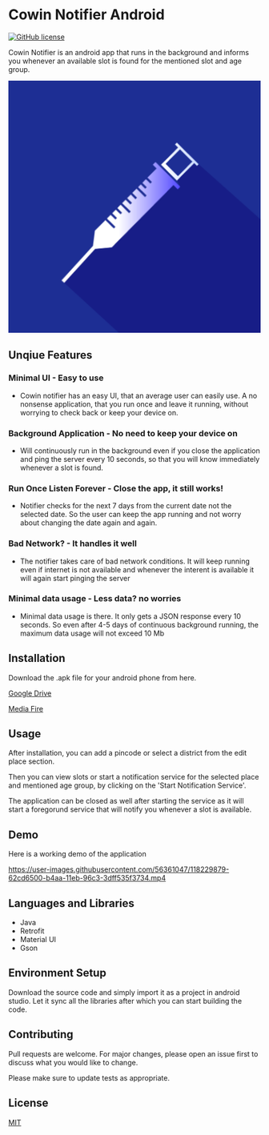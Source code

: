 # Cowin Notifier Android

[![GitHub license](https://img.shields.io/badge/License-MIT-blue.svg)](LICENSE)

Cowin Notifier is an android app that runs in the background and informs you whenever an available slot is found for the mentioned slot and age group.

![Cowin Notifier Logo](https://github.com/sukritkapil2/Cowin-Notifier-Android/blob/master/app/src/main/ic_launcher_cowin_notifier-playstore.png?raw=true)

## Unqiue Features

### Minimal UI - Easy to use
* Cowin notifier has an easy UI, that an average user can easily use. A no nonsense application, that you run once and leave it running, without worrying to check back or keep your device on.
### Background Application - No need to keep your device on
* Will continuously run in the background even if you close the application and ping the server every 10 seconds, so that you will know immediately whenever a slot is found.
### Run Once Listen Forever - Close the app, it still works!
* Notifier checks for the next 7 days from the current date not the selected date. So the user can keep the app running and not worry about changing the date again and again.
### Bad Network? - It handles it well
* The notifier takes care of bad network conditions. It will keep running even if internet is not available and whenever the interent is available it will again start pinging the server
### Minimal data usage - Less data? no worries
* Minimal data usage is there. It only gets a JSON response every 10 seconds. So even after 4-5 days of continuous background running, the maximum data usage will not exceed 10 Mb

## Installation

Download the .apk file for your android phone from here.

[Google Drive](https://drive.google.com/file/d/11pKVg08d-ilzCI8Xjnn7z_VidSVGOK1H/view?fbclid=IwAR3HC07pNP84zIolLENgABhifg-RV8XslrS2iVd996tzwC0Cu4Kj1bXMmOk)

[Media Fire](http://www.mediafire.com/file/if5h59wgok8b0h5/Cowin_Notifier_v1.3.1.apk/file)

## Usage

After installation, you can add a pincode or select a district from the edit place section.

Then you can view slots or start a notification service for the selected place and mentioned age group, by clicking on the 'Start Notification Service'.

The application can be closed as well after starting the service as it will start a foregorund service that will notify you whenever a slot is available.

## Demo

Here is a working demo of the application

https://user-images.githubusercontent.com/56361047/118229879-62cd6500-b4aa-11eb-96c3-3dff535f3734.mp4

## Languages and Libraries

* Java
* Retrofit
* Material UI
* Gson

## Environment Setup

Download the source code and simply import it as a project in android studio.
Let it sync all the libraries after which you can start building the code.

## Contributing

Pull requests are welcome. For major changes, please open an issue first to discuss what you would like to change.

Please make sure to update tests as appropriate.

## License

[MIT](https://choosealicense.com/licenses/mit/)
